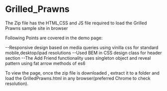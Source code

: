 # Grilled_Prawns
The Zip file has the HTML,CSS and JS file required to load the Grilled Prawns sample site in browser

Following Points are covered in the demo page:

--Responsive design based on media queries using vinilla css for standard mobile,desktop/ipad resolutions
--Used BEM in CSS design class for header section
--The Add Friend functionality uses singleton object and reveal pattern using fat arrow methods of es6 

To view the page, once the zip file is downloaded , extract it to a folder and load the GrilledPrawns.html in any browser(preferred Chrome to check resolution). 




